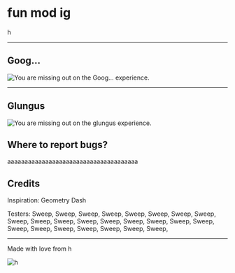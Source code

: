 # fun mod ig
h

---

## Goog...

<img alt="You are missing out on the Goog... experience." src="https://media.tenor.com/-iNvOOMn2fsAAAAe/goog.png">

---

## Glungus
<img alt="You are missing out on the glungus experience." src="https://preview.redd.it/hey-ive-been-trying-to-find-the-origin-of-a-certain-silly-v0-8ud0tc6ffsxc1.jpeg?width=640&crop=smart&auto=webp&s=eb6de22705d878990f5598227cd3d15662834277">

## Where to report bugs?
aaaaaaaaaaaaaaaaaaaaaaaaaaaaaaaaaaaaaa

## Credits
Inspiration: Geometry Dash

Testers: Sweep, Sweep, Sweep, Sweep, Sweep, Sweep, Sweep, Sweep, Sweep, Sweep, Sweep, Sweep, Sweep, Sweep, Sweep, Sweep, Sweep, Sweep, Sweep, Sweep, Sweep, Sweep, Sweep, Sweep, 

---


Made with love from h

<img alt="h" src="https://preview.redd.it/awesome-evil-blue-flaming-skull-next-to-a-keyboard-with-the-v0-hcr0l558jz0a1.png?auto=webp&s=dd1f132accc09dfe363378b33dcc52d54f572226">